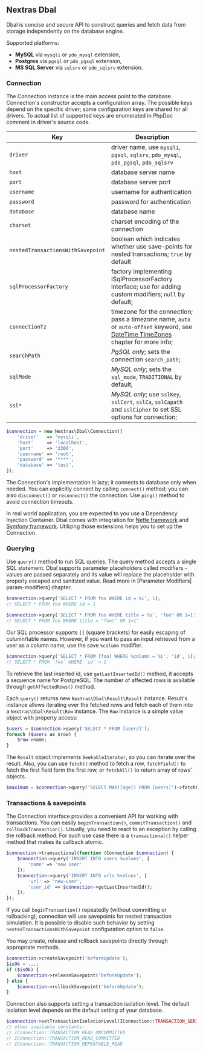 ## Nextras Dbal

Dbal is concise and secure API to construct queries and fetch data from storage independently on the database engine.

Supported platforms:

- **MySQL** via `mysqli` or `pdo_mysql` extension,
- **Postgres** via `pgsql` or `pdo_pgsql` extension,
- **MS SQL Server** via `sqlsrv` or `pdo_sqlsrv` extension.

### Connection

The Connection instance is the main access point to the database. Connection's constructor accepts a configuration array. The possible keys depend on the specific driver; some configuration keys are shared for all drivers. To actual list of supported keys are enumerated in PhpDoc comment in driver's source code.

| Key                               | Description                                                                                                                                   |
|-----------------------------------|-----------------------------------------------------------------------------------------------------------------------------------------------|
| `driver`                          | driver name, use `mysqli`, `pgsql`, `sqlsrv`, `pdo_mysql`, `pdo_pgsql`, `pdo_sqlsrv`                                                          |
| `host`                            | database server name     															    |             
| `port`                            | database server port     															    |
| `username`                        | username for authentication                                                                                                                   |
| `password`                        | password for authentication                                                                                                                   |
| `database`                        | database name                                                                                                                                 |
| `charset`                         | charset encoding of the connection                                                                                                            |
| `nestedTransactionsWithSavepoint` | boolean which indicates whether use save-points for nested transactions; `true` by default                                                    |
| `sqlProcessorFactory`             | factory implementing ISqlProcessorFactory interface; use for adding custom modifiers; `null` by default;                                      |
| `connectionTz`                    | timezone for the connection; pass a timezone name, `auto` or `auto-offset` keyword, see [DateTime TimeZones](datetime) chapter for more info; |
| `searchPath`                      | *PgSQL only*; sets the connection `search_path`;                                                                                              |
| `sqlMode`                         | *MySQL only*; sets the `sql_mode`, `TRADITIONAL` by default;                                                                                  |
| `ssl*`                            | *MySQL only*; use `sslKey`, `sslCert`, `sslCa`, `sslCapath` and `sslCipher` to set SSL options for connection;                                |

```php
$connection = new Nextras\Dbal\Connection([
	'driver'   => 'mysqli',
	'host'     => 'localhost',
	'port'	   => '3306',
	'username' => 'root',
	'password' => '****',
	'database' => 'test',
]);
```

The Connection's implementation is lazy; it connects to database only when needed. You can explicitly connect by calling `connect()` method; you can also `disconnect()` or `reconnect()` the connection. Use `ping()` method to avoid connection timeouts.

In real world application, you are expected to you use a Dependency Injection Container. Dbal comes with integration for [Nette framework](config-nette) and [Symfony framework](config-symfony). Utilizing those extensions helps you to set up the Connection.

### Querying

Use `query()` method to run SQL queries. The query method accepts a single SQL statement. Dbal supports parameter placeholders called modifiers - values are passed separately and its value will replace the placeholder with properly escaped and sanitized value. Read more in [Parameter Modifiers| param-modifiers] chapter.

```php
$connection->query('SELECT * FROM foo WHERE id = %i', 1);
// SELECT * FROM foo WHERE id = 1

$connection->query('SELECT * FROM foo WHERE title = %s', 'foo" OR 1=1');
// SELECT * FROM foo WHERE title = "foo\" OR 1=1"
```

Our SQL processor supports `[]` (square brackets) for easily escaping of column/table names. However, if you want to pass an input retrieved from a user as a column name, use the save `%column` modifier.

```php
$connection->query('SELECT * FROM [foo] WHERE %column = %i', 'id', 1);
// SELECT * FROM `foo` WHERE `id` = 1
```

To retrieve the last inserted id, use `getLastInsertedId()` method, it accepts a sequence name for PostgreSQL. The number of affected rows is available through `getAffectedRows()` method.

Each `query()` returns new `Nextras\Dbal\Result\Result` instance. Result's instance allows iterating over the fetched rows and fetch each of them into a `Nextras\Dbal\Result\Row` instance. The `Row` instance is a simple value object with property access:

```php
$users = $connection->query('SELECT * FROM [users]');
foreach ($users as $row) {
	$row->name;
}
```

The `Result` object implements `SeekableIterator`, so you can iterate over the result. Also, you can use `fetch()` method to fetch a row, `fetchField()` to fetch the first field form the first row, or `fetchAll()` to return array of rows' objects.

```php
$maximum = $connection->query('SELECT MAX([age]) FROM [users]')->fetchField();
```

### Transactions & savepoints

The Connection interface provides a convenient API for working with transactions. You can easily `beginTransaction()`, `commitTransaction()` and `rollbackTransaction()`. Usually, you need to react to an exception by calling the rollback method. For such use case there is a `transactional()` helper method that makes its callback atomic.

```php
$connection->transactional(function (Connection $connection) {
	$connection->query('INSERT INTO users %values', [
		'name' => 'new user'
	]);
	$connection->query('INSERT INTO urls %values', [
		'url' => 'new-user',
		'user_id' => $connection->getLastInsertedId();
	]);
});
```

If you call `beginTransaction()` repeatedly (without committing or rollbacking), connection will use savepoints for nested transaction simulation. It is possible to disable such behavior by setting `nestedTransactionsWithSavepoint` configuration option to `false`.

You may create, release and rollback savepoints directly through appropriate methods.

```php
$connection->createSavepoint('beforeUpdate');
$isOk = ...;
if ($isOk) {
	$connection->releaseSavepoint('beforeUpdate');
} else {
	$connection->rollbackSavepoint('beforeUpdate');
}
```

Connection also supports setting a transaction isolation level. The default isolation level depends on the default setting of your database.

```php
$connection->setTransactionIsolationLevel(IConnection::TRANSACTION_SERIALIZABLE);
// other available constants:
// IConnection::TRANSACTION_READ_UNCOMMITTED
// IConnection::TRANSACTION_READ_COMMITTED
// IConnection::TRANSACTION_REPEATABLE_READ
```
